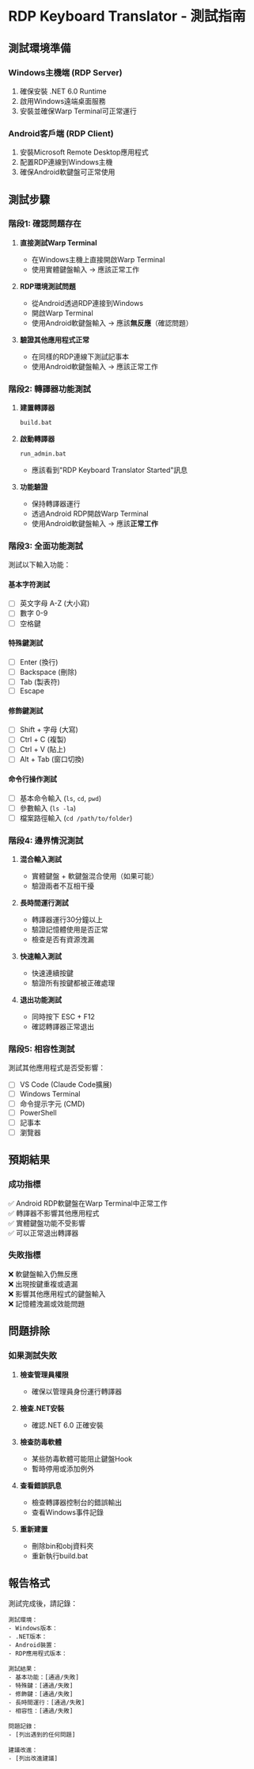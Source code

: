 # RDP Keyboard Translator - 測試指南

## 測試環境準備

### Windows主機端 (RDP Server)
1. 確保安裝 .NET 6.0 Runtime
2. 啟用Windows遠端桌面服務
3. 安裝並確保Warp Terminal可正常運行

### Android客戶端 (RDP Client)
1. 安裝Microsoft Remote Desktop應用程式
2. 配置RDP連線到Windows主機
3. 確保Android軟鍵盤可正常使用

## 測試步驟

### 階段1: 確認問題存在

1. **直接測試Warp Terminal**
   - 在Windows主機上直接開啟Warp Terminal
   - 使用實體鍵盤輸入 → 應該正常工作
   
2. **RDP環境測試問題**
   - 從Android透過RDP連接到Windows
   - 開啟Warp Terminal
   - 使用Android軟鍵盤輸入 → 應該**無反應**（確認問題）

3. **驗證其他應用程式正常**
   - 在同樣的RDP連線下測試記事本
   - 使用Android軟鍵盤輸入 → 應該正常工作

### 階段2: 轉譯器功能測試

1. **建置轉譯器**
   ```cmd
   build.bat
   ```

2. **啟動轉譯器**
   ```cmd
   run_admin.bat
   ```
   - 應該看到"RDP Keyboard Translator Started"訊息

3. **功能驗證**
   - 保持轉譯器運行
   - 透過Android RDP開啟Warp Terminal
   - 使用Android軟鍵盤輸入 → 應該**正常工作**

### 階段3: 全面功能測試

測試以下輸入功能：

#### 基本字符測試
- [ ] 英文字母 A-Z (大小寫)
- [ ] 數字 0-9
- [ ] 空格鍵

#### 特殊鍵測試
- [ ] Enter (換行)
- [ ] Backspace (刪除)
- [ ] Tab (製表符)
- [ ] Escape

#### 修飾鍵測試
- [ ] Shift + 字母 (大寫)
- [ ] Ctrl + C (複製)
- [ ] Ctrl + V (貼上)
- [ ] Alt + Tab (窗口切換)

#### 命令行操作測試
- [ ] 基本命令輸入 (`ls`, `cd`, `pwd`)
- [ ] 參數輸入 (`ls -la`)
- [ ] 檔案路徑輸入 (`cd /path/to/folder`)

### 階段4: 邊界情況測試

1. **混合輸入測試**
   - 實體鍵盤 + 軟鍵盤混合使用（如果可能）
   - 驗證兩者不互相干擾

2. **長時間運行測試**
   - 轉譯器運行30分鐘以上
   - 驗證記憶體使用是否正常
   - 檢查是否有資源洩漏

3. **快速輸入測試**
   - 快速連續按鍵
   - 驗證所有按鍵都被正確處理

4. **退出功能測試**
   - 同時按下 ESC + F12
   - 確認轉譯器正常退出

### 階段5: 相容性測試

測試其他應用程式是否受影響：
- [ ] VS Code (Claude Code擴展)
- [ ] Windows Terminal
- [ ] 命令提示字元 (CMD)
- [ ] PowerShell
- [ ] 記事本
- [ ] 瀏覽器

## 預期結果

### 成功指標
✅ Android RDP軟鍵盤在Warp Terminal中正常工作  
✅ 轉譯器不影響其他應用程式  
✅ 實體鍵盤功能不受影響  
✅ 可以正常退出轉譯器  

### 失敗指標  
❌ 軟鍵盤輸入仍無反應  
❌ 出現按鍵重複或遺漏  
❌ 影響其他應用程式的鍵盤輸入  
❌ 記憶體洩漏或效能問題  

## 問題排除

### 如果測試失敗

1. **檢查管理員權限**
   - 確保以管理員身份運行轉譯器

2. **檢查.NET安裝**
   - 確認.NET 6.0 正確安裝

3. **檢查防毒軟體**
   - 某些防毒軟體可能阻止鍵盤Hook
   - 暫時停用或添加例外

4. **查看錯誤訊息**
   - 檢查轉譯器控制台的錯誤輸出
   - 查看Windows事件記錄

5. **重新建置**
   - 刪除bin和obj資料夾
   - 重新執行build.bat

## 報告格式

測試完成後，請記錄：

```
測試環境：
- Windows版本：
- .NET版本：
- Android裝置：
- RDP應用程式版本：

測試結果：
- 基本功能：[通過/失敗]
- 特殊鍵：[通過/失敗]
- 修飾鍵：[通過/失敗]
- 長時間運行：[通過/失敗]
- 相容性：[通過/失敗]

問題記錄：
- [列出遇到的任何問題]

建議改進：
- [列出改進建議]
```